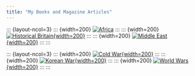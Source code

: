 ```yaml
---
title: "My Books and Magazine Articles"
---
```


::: {layout-ncol=3}
::: {width=200}
[![Africa](images/rhodesia_regiment.jpeg)](publications/01-africa.md)
:::
::: {width=200} 
[![Historical Britain](images/coventry.jpeg){width=200}](publications/02-britain.md)
:::
::: {width=200}
[![Middle East](images/irgun.jpeg){width=200}](publications/03-middle_east.md)
:::
:::

::: {layout-ncol=3}
::: {width=200}
[![Cold War](images/berlin_blockade.jpeg){width=200}](publications/04-cold_war.md)
:::
::: {width=200}
[![Korean War](images/korean_war_1.jpeg){width=200}](publications/05-korean_war.md)
:::
::: {width=200}
[![World Wars](images/rhodesia_regiment.jpeg){width=200}](publications/06-world_wars.md)
:::
:::